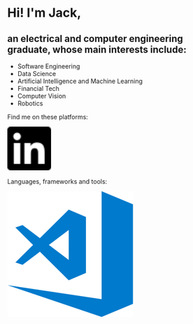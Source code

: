 # Hi!  I'm Jack,

## an electrical and computer engineering graduate, whose main interests include:

* Software Engineering
* Data Science
* Artificial Intelligence and Machine Learning
* Financial Tech
* Computer Vision 
* Robotics

Find me on these platforms:

<a href="https://www.linkedin.com/in/jack-teversham-b00634137/">
<img src="icon/linkedIN.svg" alt="alt" width="100" height="100">
</a>




Languages, frameworks and tools:

<a href="https://www.linkedin.com/in/jack-teversham-b00634137/" rel="some text" width="1px" height="1px" >![Foo](icon/vscode.png)</a>
